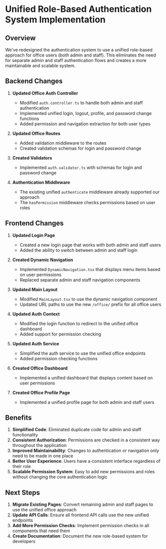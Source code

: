 # Unified Role-Based Authentication System Implementation

## Overview

We've redesigned the authentication system to use a unified role-based approach for office users (both admin and staff). This eliminates the need for separate admin and staff authentication flows and creates a more maintainable and scalable system.

## Backend Changes

1. **Updated Office Auth Controller**
   - Modified `auth.controller.ts` to handle both admin and staff authentication
   - Implemented unified login, logout, profile, and password change functions
   - Added permission and navigation extraction for both user types

2. **Updated Office Routes**
   - Added validation middleware to the routes
   - Created validation schemas for login and password change

3. **Created Validators**
   - Implemented `auth.validator.ts` with schemas for login and password change

4. **Authentication Middleware**
   - The existing unified `authenticate` middleware already supported our approach
   - The `hasPermission` middleware checks permissions based on user roles

## Frontend Changes

1. **Updated Login Page**
   - Created a new login page that works with both admin and staff users
   - Added the ability to switch between admin and staff login

2. **Created Dynamic Navigation**
   - Implemented `DynamicNavigation.tsx` that displays menu items based on user permissions
   - Replaced separate admin and staff navigation components

3. **Updated Main Layout**
   - Modified `MainLayout.tsx` to use the dynamic navigation component
   - Updated URL paths to use the new `/office/` prefix for all office users

4. **Updated Auth Context**
   - Modified the login function to redirect to the unified office dashboard
   - Added support for permission checking

5. **Updated Auth Service**
   - Simplified the auth service to use the unified office endpoints
   - Added permission checking functions

6. **Created Office Dashboard**
   - Implemented a unified dashboard that displays content based on user permissions

7. **Created Office Profile Page**
   - Implemented a unified profile page for both admin and staff users

## Benefits

1. **Simplified Code**: Eliminated duplicate code for admin and staff functionality
2. **Consistent Authorization**: Permissions are checked in a consistent way throughout the application
3. **Improved Maintainability**: Changes to authentication or navigation only need to be made in one place
4. **Better User Experience**: Users have a consistent interface regardless of their role
5. **Scalable Permission System**: Easy to add new permissions and roles without changing the core authentication logic

## Next Steps

1. **Migrate Existing Pages**: Convert remaining admin and staff pages to use the unified office approach
2. **Update API Calls**: Ensure all frontend API calls use the new unified endpoints
3. **Add More Permission Checks**: Implement permission checks in all components that need them
4. **Create Documentation**: Document the new role-based system for developers